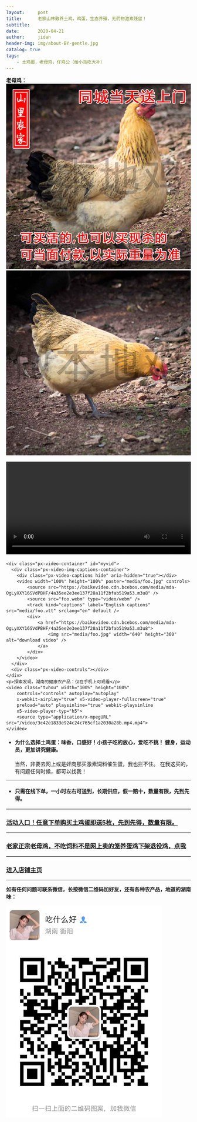 ```yaml
---
layout:     post
title:      老家山林散养土鸡，鸡蛋，生态养殖，无药物激素残留！
subtitle:   
date:       2020-04-21
author:     jidan
header-img: img/about-BY-gentle.jpg
catalog: true
tags:
    - 土鸡蛋，老母鸡，仔鸡公（给小孩吃大补）
---
```


**老母鸡：**
![](/img/te/52.jpg)
![](/img/te/54.jpg)
<head>
  <script src='https://vjs.zencdn.net/7.4.1/video.js'></script>
  <script src="https://cdnjs.cloudflare.com/ajax/libs/videojs-contrib-hls/5.15.0/videojs-contrib-hls.min.js" type="text/javascript"></script>
</head>
<body>
    <div>
        <video id="myVideo" class="video-js vjs-default-skin vjs-big-play-centered" controls preload="auto" data-setup='{}' style='width: 100%;height: auto'>
            <source id="source" src="https://baikevideo.cdn.bcebos.com/media/mda-OgLyXXY16SVdPBHF/4a35ee2e3ee137f28a11f2bfab519a53.m3u8" type="application/x-mpegURL"></source>
        </video>
    </div>
	
    <div class="px-video-container" id="myvid">
      <div class="px-video-img-captions-container">
        <div class="px-video-captions hide" aria-hidden="true"></div>
        <video width="100%" height="100%" poster="media/foo.jpg" controls>
            <source src="https://baikevideo.cdn.bcebos.com/media/mda-OgLyXXY16SVdPBHF/4a35ee2e3ee137f28a11f2bfab519a53.m3u8" />
            <source src="foo.webm" type="video/webm" />
            <track kind="captions" label="English captions" src="media/foo.vtt" srclang="en" default />
            <div>
                <a href="https://baikevideo.cdn.bcebos.com/media/mda-OgLyXXY16SVdPBHF/4a35ee2e3ee137f28a11f2bfab519a53.m3u8">
                    <img src="media/foo.jpg" width="640" height="360" alt="download video" />
                </a>
            </div>
        </video>
      </div>
      <div class="px-video-controls"></div>
    </div>
    <p>探索发现，湖南的健康农产品：仅在手机上可观看</p>
	<video class="tvhou" width="100%" height="100%"
		controls="controls" autoplay="autoplay"
		x-webkit-airplay="true" x5-video-player-fullscreen="true"
		preload="auto" playsinline="true" webkit-playsinline
		x5-video-player-typ="h5">
		<source type="application/x-mpegURL" src="/video/3c42e1833e924c24c765cf1a2030a28b.mp4.mp4">
	</video>
</body>

* #### 为什么选择土鸡蛋：味香，口感好！小孩子吃的放心，爱吃不挑！ 健身，运动员，更加讲究健康。
    当然，非要去网上或是奸商那买激素饲料催生蛋，我也拦不住。
    在我这买的，有问题任何时候，都可以找我！

------

* #### 只需在线下单，一小时左右可送到，长期供应，假一赔十，数量有限，先到先得。
-------

### [活动入口！任意下单购买土鸡蛋即送5枚，先到先得，数量有限。](https://mobile.yangkeduo.com/goods.html?_wv=41729&_wvx=10&goods_id=101523545663&page_from=0&share_uin=2VKF65ARD45NOUPSNG752YHELY_GEXDA&refer_share_id=s2g7km4hl1t79c4bnb7pwjasl1ujynqv&refer_share_uid=4270167021&refer_share_channel=qq#pushState)
-------

### [老家正宗老母鸡，不吃饲料不是网上卖的笼养蛋鸡下架退役鸡，点我](https://mobile.yangkeduo.com/goods.html?goods_id=131821389804)
-------

### [进入店铺主页](https://mobile.yangkeduo.com/mall_page.html?mall_id=839218684&msn=whr6nisqbjwafr25ql2dlntkqy_axbuy&_x_out_of_station=offical_account)
-------
**如有任何问题可联系微信，长按微信二维码加好友，还有各种农产品，地道的湖南味：**

![](/img/wxmp.png)